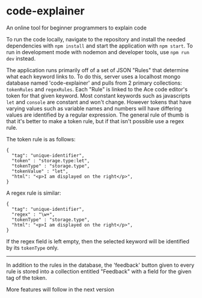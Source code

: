 # code-explainer
An online tool for beginner programmers to explain code

To run the code locally, navigate to the repository and install the needed dependencies with `npm install` and start the application with `npm start`.
To run in development mode with nodemon and developer tools, use `npm run dev` instead.

The application runs primarily off of a set of JSON "Rules" that determine what each keyword links to.
To do this, server uses a localhost mongo database named 'code-explainer' and pulls from 2 primary collections: `tokenRules` and `regexRules`.
Each "Rule" is linked to the Ace code editor's token for that given keyword. 
Most constant keywords such as javascripts `let` and `console` are constant and won't change. 
However tokens that have varying values such as variable names and numbers will have differing values are identified by a regular expression. 
The general rule of thumb is that it's better to make a token rule, but if that isn't possible use a regex rule.

The token rule is as follows:
```
{
  "tag": "unique-identifier",
  "token" : "storage.type:let",
  "tokenType" : "storage.type",
  "tokenValue" : "let",
  "html": "<p>I am displayed on the right</p>",
}
```

A regex rule is similar:

```
{
  "tag": "unique-identifier",
  "regex" : "\w+",
  "tokenType" : "storage.type",
  "html": "<p>I am displayed on the right</p>",
}
```

If the regex field is left empty, then the selected keyword will be identified by its `tokenType` only.

---

In addition to the rules in the database, the 'feedback' button given to every rule is stored into a collection entitled "<language>Feedback" with a field for the given tag of the token.

More features will follow in the next version

